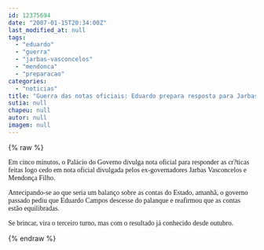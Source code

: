 ```yaml
---
id: 12375694
date: "2007-01-15T20:34:00Z"
last_modified_at: null
tags:
  - "eduardo"
  - "guerra"
  - "jarbas-vasconcelos"
  - "mendonca"
  - "preparacao"
categories:
  - "noticias"
title: "Guerra das notas oficiais: Eduardo prepara resposta para Jarbas e Mendon\u00e7a"
sutia: null
chapeu: null
autor: null
imagem: null
---
```

{% raw %}
<p><P><FONT face=Verdana>Em cinco minutos, o Palácio do Governo divulga nota oficial para responder as cr?ticas feitas logo cedo em nota oficial divulgada pelos ex-governadores Jarbas Vasconcelos e Mendonça Filho.</FONT></P></p>
<p><P><FONT face=Verdana>Antecipando-se ao que seria um balanço sobre as contas do Estado, amanhã, o governo passado pediu que Eduardo Campos descesse do palanque e reafirmou que as contas estão equilibradas.</FONT></P></p>
<p><P><FONT face=Verdana>Se brincar, vira o terceiro turno, mas com o resultado já conhecido desde outubro.<BR></P></FONT> </p>
{% endraw %}